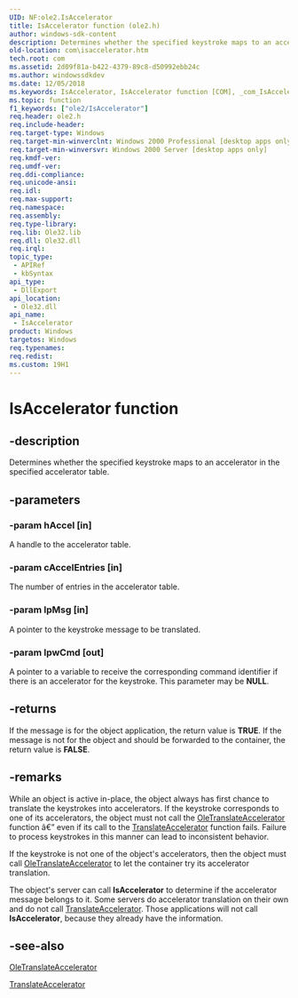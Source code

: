 ```yaml
---
UID: NF:ole2.IsAccelerator
title: IsAccelerator function (ole2.h)
author: windows-sdk-content
description: Determines whether the specified keystroke maps to an accelerator in the specified accelerator table.
old-location: com\isaccelerator.htm
tech.root: com
ms.assetid: 2d09f81a-b422-4379-89c8-d50992ebb24c
ms.author: windowssdkdev
ms.date: 12/05/2018
ms.keywords: IsAccelerator, IsAccelerator function [COM], _com_IsAccelerator, com.isaccelerator, ole2/IsAccelerator
ms.topic: function
f1_keywords: ["ole2/IsAccelerator"]
req.header: ole2.h
req.include-header: 
req.target-type: Windows
req.target-min-winverclnt: Windows 2000 Professional [desktop apps only]
req.target-min-winversvr: Windows 2000 Server [desktop apps only]
req.kmdf-ver: 
req.umdf-ver: 
req.ddi-compliance: 
req.unicode-ansi: 
req.idl: 
req.max-support: 
req.namespace: 
req.assembly: 
req.type-library: 
req.lib: Ole32.lib
req.dll: Ole32.dll
req.irql: 
topic_type:
 - APIRef
 - kbSyntax
api_type:
 - DllExport
api_location:
 - Ole32.dll
api_name:
 - IsAccelerator
product: Windows
targetos: Windows
req.typenames: 
req.redist: 
ms.custom: 19H1
---
```


# IsAccelerator function


## -description


Determines whether the specified keystroke maps to an accelerator in the specified accelerator table.


## -parameters




### -param hAccel [in]

A handle to the accelerator table.


### -param cAccelEntries [in]

The number of entries in the accelerator table.


### -param lpMsg [in]

A pointer to the keystroke message to be translated.


### -param lpwCmd [out]

A pointer to a variable  to receive the corresponding command identifier if there is an accelerator for the keystroke. This parameter may be <b>NULL</b>.


## -returns



If the message is for the object application, the return value is <b>TRUE</b>. If the message is not for the object and should be forwarded to the container, the return value is <b>FALSE</b>.




## -remarks



While an object is active in-place, the object always has first chance to translate the keystrokes into accelerators. If the keystroke corresponds to one of its accelerators, the object must not call the <a href="https://docs.microsoft.com/windows/desktop/api/ole2/nf-ole2-oletranslateaccelerator">OleTranslateAccelerator</a> function â€” even if its call to the <a href="https://docs.microsoft.com/windows/desktop/DirectShow/cbasepropertypage-translateaccelerator">TranslateAccelerator</a> function fails. Failure to process keystrokes in this manner can lead to inconsistent behavior.

If the keystroke is not one of the object's accelerators, then the object must call <a href="https://docs.microsoft.com/windows/desktop/api/ole2/nf-ole2-oletranslateaccelerator">OleTranslateAccelerator</a> to let the container try its accelerator translation.

The object's server can call <b>IsAccelerator</b> to determine if the accelerator message belongs to it. Some servers do accelerator translation on their own and do not call <a href="https://docs.microsoft.com/windows/desktop/DirectShow/cbasepropertypage-translateaccelerator">TranslateAccelerator</a>. Those applications will not call <b>IsAccelerator</b>, because they already have the information.





## -see-also




<a href="https://docs.microsoft.com/windows/desktop/api/ole2/nf-ole2-oletranslateaccelerator">OleTranslateAccelerator</a>



<a href="https://docs.microsoft.com/windows/desktop/DirectShow/cbasepropertypage-translateaccelerator">TranslateAccelerator</a>
 

 


